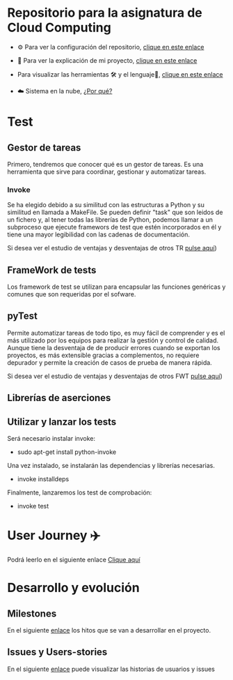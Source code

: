 ﻿# Repositorio para la asignatura de Cloud Computing
- ⚙️ Para ver la configuración del repositorio, [clique en este enlace](doc/configuración.md)

- 📔 Para ver la explicación de mi proyecto, [clique en este enlace](doc/explicacionProyecto.md)

- Para visualizar las herramientas 🛠️ y el lenguaje🐍, [clique en este enlace](doc/herramientasYLenguaje.md)
- ☁️ Sistema en la nube, [¿Por qué?](doc/sistemaNube.md)


# Test
## Gestor de tareas
Primero, tendremos que conocer qué es un gestor de tareas. Es una herramienta que sirve para coordinar, gestionar y automatizar tareas.

### Invoke
Se ha elegido debido a su similitud con las estructuras a Python y su similitud en llamada a MakeFile. Se pueden definir "task" que son leidos de un fichero y, al tener todas las librerías de Python, podemos llamar a un subproceso que ejecute framewors de test que estén incorporados en él y tiene una mayor legibilidad con las cadenas de documentación.

Si desea ver el estudio de ventajas y desventajas de otros TR [pulse aquí](doc/gestoresTareas.md))
## FrameWork de tests
Los framework de test se utilizan para encapsular las funciones genéricas y comunes que son requeridas por el sofware.
## pyTest
Permite automatizar tareas de todo tipo, es muy fácil de comprender y es el más utilizado por los equipos para realizar la gestión y control de calidad.
Aunque tiene la desventaja de de producir errores cuando se exportan los proyectos, es más extensible gracias a complementos, no requiere depurador y permite la creación de casos de prueba de manera rápida.

Si desea ver el estudio de ventajas y desventajas de otros FWT [pulse aquí](doc/frameworkTest.md))

## Librerías de aserciones

## Utilizar y lanzar los tests
Será necesario instalar invoke:
- sudo apt-get install python-invoke

Una vez instalado, se instalarán las dependencias y librerías necesarias.
- invoke installdeps

Finalmente, lanzaremos los test de comprobación:
- invoke test

# User Journey ✈️
Podrá leerlo en el siguiente enlace [Clique aquí](https://github.com/jcgq/MII_CC_UGR/wiki)

# Desarrollo y evolución
## Milestones
En el siguiente [enlace](https://github.com/jcgq/MII_CC_UGR/milestones) los hitos que se van a desarrollar en el proyecto.

## Issues y Users-stories
En el siguiente [enlace](https://github.com/jcgq/MII_CC_UGR/issues) puede visualizar las historias de usuarios y issues
















